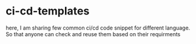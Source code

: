 # ci-cd-templates
here, I am sharing few common ci/cd code snippet for different language. So that anyone can check and reuse them based on their requirments

